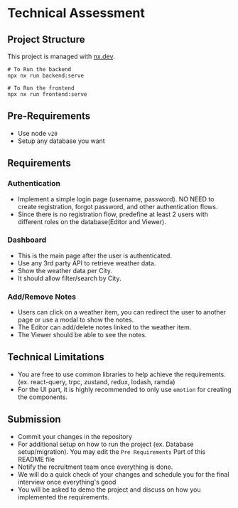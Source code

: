 # Technical Assessment

## Project Structure
This project is managed with [nx.dev](https://nx.dev/).
```
# To Run the backend
npx nx run backend:serve

# To Run the frontend
npx nx run frontend:serve
```

## Pre-Requirements
- Use node `v20`
- Setup any database you want

## Requirements

### Authentication
- Implement a simple login page (username, password). NO NEED to create registration, forgot password, and other authentication flows.
- Since there is no registration flow, predefine at least 2 users with different roles on the database(Editor and Viewer).

### Dashboard
- This is the main page after the user is authenticated.
- Use any 3rd party API to retrieve weather data.
- Show the weather data per City.
- It should allow filter/search by City.

### Add/Remove Notes
- Users can click on a weather item, you can redirect the user to another page or use a modal to show the notes.
- The Editor can add/delete notes linked to the weather item.
- The Viewer should be able to see the notes.


## Technical Limitations
- You are free to use common libraries to help achieve the requirements. (ex. react-query, trpc, zustand, redux, lodash, ramda)
- For the UI part, it is highly recommended to only use `emotion` for creating the components.

## Submission
- Commit your changes in the repository
- For additional setup on how to run the project (ex. Database setup/migration). You may edit the `Pre Requirements` Part of this README file
- Notify the recruitment team once everything is done.
- We will do a quick check of your changes and schedule you for the final interview once everything's good
- You will be asked to demo the project and discuss on how you implemented the requirements. 

